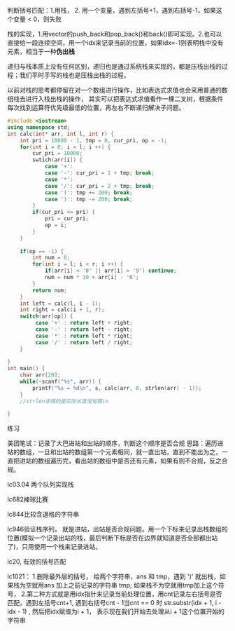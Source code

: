 判断括号匹配：1.用栈， 2. 用一个变量，遇到左括号+1，遇到右括号-1，如果这个变量 < 0，则失败

栈的实现，1.用vector的push_back和pop_back()和back()即可实现。2.也可以直接给一段连续空间，用一个idx来记录当前的位置，如果idx=-1则表明栈中没有元素，相当于一种**伪出栈**

递归与栈本质上没有任何区别，递归也是通过系统栈来实现的，都是压栈出栈的过程；我们平时手写的栈也是压栈出栈的过程。



以前对栈的思考都停留在对一个数组进行操作，比如表达式求值也会采用普通的数组栈去进行入栈出栈的操作， 其实可以把表达式求值看作一棵二叉树，根据条件每次找到运算符优先级最低的位置，再左右不断递归解决子问题。

~~~c++
#include <iostream>
using namespace std;
int calc(int* arr, int l, int r) {
    int pri = 10000 - 1, tmp = 0, cur_pri, op = -1;
   	for(int i = 0; i < l; i ++) {
        cur_pri = 10000;
        swtich(arr[i]) {
            case '+':
            case '-': cur_pri = 1 + tmp; break;
            case '*':
            case '/': cur_pri = 2 + tmp; break;
            case '(': tmp += 200; break;
            case ')': tmp -= 200; break;
        }
        if(cur_pri <= pri) {
            pri = cur_pri;
            op = i;
        }
    }
    
    if(op == -1) {
        int num = 0;
        for(int i = l; i < r; i ++) {
        	if(arr[i] < '0' || arr[i] > '9') continue;
            num = num * 10 + arr[i] - '0';
    	}
        return num;
    }
    int left = calc(l, i - 1);
    int right = calc(i + 1, r);
    switch(arr[op]) {
         case '+' : return left + right; 
	     case '-' : return left - right; 
         case '*' : return left * right; 
         case '/' : return left / right;     
    }
    
}
int main() {
	char arr[20];
    while(~scanf("%s", arr)) {
        printf("%s = %d\n", s, calc(arr, 0, strlen(arr) - 1));
    }
    //strlen求得的是实际长度没有算\n
    
}
~~~



练习

美团笔试：记录了大巴进站和出站的顺序，判断这个顺序是否合规
思路：遍历进站的数组，一旦和出站的数组第一个元素相同，就一直出站，直到不能出为之，一直把进站的数组遍历完，看出站的数组中是否还有元素，如果有则不合规，反之合规。

lc03.04 两个队列实现栈

lc682棒球比赛

lc844比较含退格的字符串

lc946验证栈序列， 就是进站，出站是否合规问题。用一个下标来记录出栈数组的位置(模拟一个记录出站的栈，最后判断下标是否在边界就知道是否全部都出站了)，只用使用一个栈来记录进站。

lc20, 有效的括号匹配

lc1021：
1.删除最外层的括号， 给两个字符串，ans 和 tmp，遇到 ')' 就出栈，如果栈为空就用ans 加上之前记录的字符串 tmp; 如果栈不为空就用tmp加上这个符号，
2.第二种方式就是用idx指针来记录当前处理位置，用cnt记录左右括号是否匹配，遇到左括号cnt+1, 遇到右括号cnt - 1当cnt == 0 时 str.substr(idx + 1, i - idx - 1) , 然后把idx赋值为i + 1， 表示现在我们开始去处理从i + 1这个位置开始的字符串
